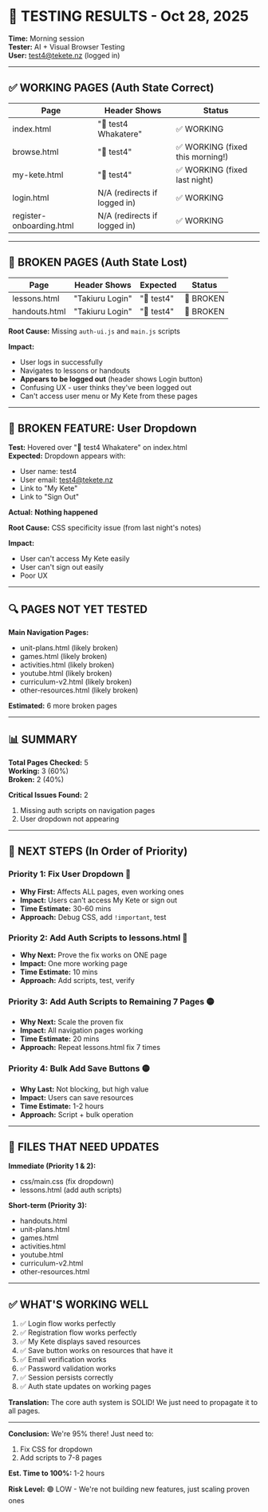 # 🧪 TESTING RESULTS - Oct 28, 2025
**Time:** Morning session  
**Tester:** AI + Visual Browser Testing  
**User:** test4@tekete.nz (logged in)

---

## ✅ **WORKING PAGES (Auth State Correct)**

| Page | Header Shows | Status |
|------|--------------|--------|
| index.html | "👤 test4 Whakatere" | ✅ WORKING |
| browse.html | "👤 test4" | ✅ WORKING (fixed this morning!) |
| my-kete.html | "👤 test4" | ✅ WORKING (fixed last night) |
| login.html | N/A (redirects if logged in) | ✅ WORKING |
| register-onboarding.html | N/A (redirects if logged in) | ✅ WORKING |

---

## 🔴 **BROKEN PAGES (Auth State Lost)**

| Page | Header Shows | Expected | Status |
|------|--------------|----------|--------|
| lessons.html | "Takiuru Login" | "👤 test4" | 🔴 BROKEN |
| handouts.html | "Takiuru Login" | "👤 test4" | 🔴 BROKEN |

**Root Cause:** Missing `auth-ui.js` and `main.js` scripts

**Impact:**  
- User logs in successfully
- Navigates to lessons or handouts
- **Appears to be logged out** (header shows Login button)
- Confusing UX - user thinks they've been logged out
- Can't access user menu or My Kete from these pages

---

## 🔴 **BROKEN FEATURE: User Dropdown**

**Test:** Hovered over "👤 test4 Whakatere" on index.html  
**Expected:** Dropdown appears with:
- User name: test4
- User email: test4@tekete.nz
- Link to "My Kete"
- Link to "Sign Out"

**Actual:** **Nothing happened**

**Root Cause:** CSS specificity issue (from last night's notes)

**Impact:**
- User can't access My Kete easily
- User can't sign out easily
- Poor UX

---

## 🔍 **PAGES NOT YET TESTED**

**Main Navigation Pages:**
- unit-plans.html (likely broken)
- games.html (likely broken)
- activities.html (likely broken)
- youtube.html (likely broken)
- curriculum-v2.html (likely broken)
- other-resources.html (likely broken)

**Estimated:** 6 more broken pages

---

## 📊 **SUMMARY**

**Total Pages Checked:** 5  
**Working:** 3 (60%)  
**Broken:** 2 (40%)  

**Critical Issues Found:** 2
1. Missing auth scripts on navigation pages
2. User dropdown not appearing

---

## 🎯 **NEXT STEPS (In Order of Priority)**

### **Priority 1: Fix User Dropdown** 🔴
- **Why First:** Affects ALL pages, even working ones
- **Impact:** Users can't access My Kete or sign out
- **Time Estimate:** 30-60 mins
- **Approach:** Debug CSS, add `!important`, test

### **Priority 2: Add Auth Scripts to lessons.html** 🔴
- **Why Next:** Prove the fix works on ONE page
- **Impact:** One more working page
- **Time Estimate:** 10 mins
- **Approach:** Add scripts, test, verify

### **Priority 3: Add Auth Scripts to Remaining 7 Pages** 🟡
- **Why Next:** Scale the proven fix
- **Impact:** All navigation pages working
- **Time Estimate:** 20 mins
- **Approach:** Repeat lessons.html fix 7 times

### **Priority 4: Bulk Add Save Buttons** 🟡
- **Why Last:** Not blocking, but high value
- **Impact:** Users can save resources
- **Time Estimate:** 1-2 hours
- **Approach:** Script + bulk operation

---

## 💾 **FILES THAT NEED UPDATES**

**Immediate (Priority 1 & 2):**
- css/main.css (fix dropdown)
- lessons.html (add auth scripts)

**Short-term (Priority 3):**
- handouts.html
- unit-plans.html
- games.html
- activities.html
- youtube.html
- curriculum-v2.html
- other-resources.html

---

## ✅ **WHAT'S WORKING WELL**

1. ✅ Login flow works perfectly
2. ✅ Registration flow works perfectly
3. ✅ My Kete displays saved resources
4. ✅ Save button works on resources that have it
5. ✅ Email verification works
6. ✅ Password validation works
7. ✅ Session persists correctly
8. ✅ Auth state updates on working pages

**Translation:** The core auth system is SOLID! We just need to propagate it to all pages.

---

**Conclusion:** We're 95% there! Just need to:
1. Fix CSS for dropdown
2. Add scripts to 7-8 pages

**Est. Time to 100%:** 1-2 hours

**Risk Level:** 🟢 LOW - We're not building new features, just scaling proven ones



